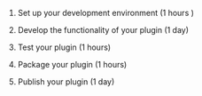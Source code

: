 1. Set up your development environment (1 hours )

2. Develop the functionality of your plugin (1 day)

3. Test your plugin (1 hours)

4. Package your plugin (1 hours)

5. Publish your plugin (1 day)
